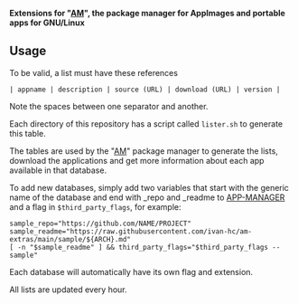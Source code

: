 **Extensions for "[AM](https://github.com/ivan-hc/AM)", the package manager for AppImages and portable apps for GNU/Linux**

## Usage

To be valid, a list must have these references
```
| appname | description | source (URL) | download (URL) | version |
```
Note the spaces between one separator and another.

Each directory of this repository has a script called `lister.sh` to generate this table.

The tables are used by the "[AM](https://github.com/ivan-hc/AM)" package manager to generate the lists, download the applications and get more information about each app available in that database.

To add new databases, simply add two variables that start with the generic name of the database and end with _repo and _readme to [APP-MANAGER](https://github.com/ivan-hc/AM/blob/main/APP-MANAGER) and a flag in `$third_party_flags`, for example:
```
sample_repo="https://github.com/NAME/PROJECT"
sample_readme="https://raw.githubusercontent.com/ivan-hc/am-extras/main/sample/${ARCH}.md"
[ -n "$sample_readme" ] && third_party_flags="$third_party_flags --sample"
```
Each database will automatically have its own flag and extension.

All lists are updated every hour.
